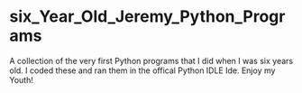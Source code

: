 # six_Year_Old_Jeremy_Python_Programs
A collection of the very first Python programs that I did when I was six years old.
I coded these and ran them in the offical Python IDLE Ide.
Enjoy my Youth!
